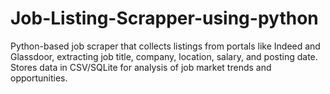 # Job-Listing-Scrapper-using-python
Python-based job scraper that collects listings from portals like Indeed and Glassdoor, extracting job title, company, location, salary, and posting date. Stores data in CSV/SQLite for analysis of job market trends and opportunities.
